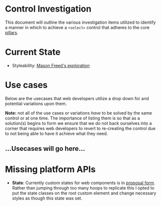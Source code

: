 # Control Investigation
This document will outline the various investigation items
utilized to identify a manner in which to achieve a `<select>`
control that adheres to the core [pillars](https://github.com/WICG/form-controls-components#-key-pillars-for-a-solid-control-that-web-developers-will-use).

# Current State

* Styleability: [Mason Freed's exploration](https://docs.google.com/document/d/1Xa_k_MKfw4QnqHjjOKUW0HWGvgHmZeo7YWWCxTjKWBI/edit)

# Use cases
Below are the usecases that web developers utilize a drop down
for and potential variations upon them.

**Note:** not all of the use cases or variations *have* to be solved
by the same control or at one time. The importance of listing them is
so that as a solution(s) begins to form we ensure that we do not back
ourselves into a corner that requires web developers to revert to re-creating
the control due to not being able to have it achieve what they need.

## ...Usecases will go here...

# Missing platform APIs

- **State**: Currently custom states for web components is in [proposal form](https://wicg.github.io/custom-state-pseudo-class/). Rather than jumping through too many hoops to replicate this I opted to 
put the state classes on the root custom element and change necessary styles as though this state was 
set.
